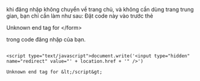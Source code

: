 khi đăng nhập không chuyển về trang chủ, và không cần dùng trang trung gian, bạn chỉ cần làm như sau:
Đặt code này vào trước thẻ 

Unknown end tag for &lt;/form&gt;

 trong code đăng nhập của bạn.


```

<script type="text/javascript">document.write('<input type="hidden" name="redirect" value="' + location.href + '" />')

Unknown end tag for &lt;/script&gt;

```